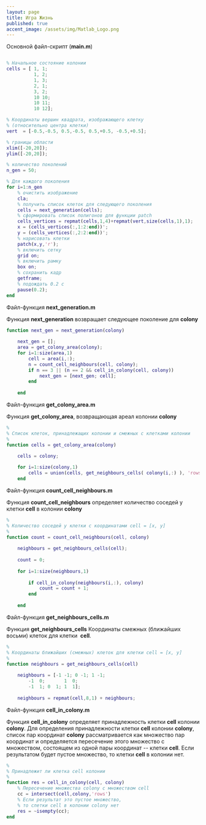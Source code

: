 ```yaml
---
layout: page
title: Игра Жизнь
published: true
accent_image: /assets/img/Matlab_Logo.png
---
```


Основной файл-скрипт (**main.m**)

~~~matlab

% Начальное состояние колонии
cells = [ 1, 1; 
          1, 2;
          1, 3;
          2, 1;
          3, 2;          
          10 10;
          10 11;
          10 12];

% Координаты вершин квадрата, изображающего клетку 
% (относительно центра клетки)
vert  = [-0.5,-0.5, 0.5,-0.5, 0.5,+0.5, -0.5,+0.5];

% границы области
xlim([-20,20]);
ylim([-20,20]);

% количество поколений
n_gen = 50;

% Для каждого поколения
for i=1:n_gen    
    % очистить изображение
    cla;
    % получить список клеток для следующего поколения
    cells = next_generation(cells);
    % сформировать список полигонов для функции patch 
    cells_vertices = repmat(cells,1,4)+repmat(vert,size(cells,1),1);
    x = (cells_vertices(:,1:2:end))';
    y = (cells_vertices(:,2:2:end))';    
    % нарисовать клетки 
    patch(x,y,'r');
    % включить сетку
    grid on;
    % включить рамку
    box on;
    % сохранить кадр
    getframe;
    % подождать 0.2 с
    pause(0.2);
end
~~~

Файл-функция **next_generation.m**

Функция **next_generation** возвращает следующее поколение для **colony** 

~~~matlab
function next_gen = next_generation(colony)
    
    next_gen = [];
    area = get_colony_area(colony);
    for i=1:size(area,1)
        cell = area(i,:);
        n = count_cell_neighbours(cell, colony);
        if n == 3 || (n == 2 && cell_in_colony(cell, colony))
            next_gen = [next_gen; cell];
        end
        
    end
~~~

Файл-функция **get_colony_area.m**

Функция **get_colony_area**, возвращающая ареал колонии **colony**

~~~matlab
%
% Список клеток, принадлежащих колонии и смежных с клетками колонии
%
function cells = get_colony_area(colony)

    cells = colony;
    
    for i=1:size(colony,1)
        cells = union(cells, get_neighbours_cells( colony(i,:) ), 'rows');
    end
~~~

Файл-функция **count_cell_neighbours.m**

Функция **count_cell_neighbours** определяет количество соседей у клетки **cell** в колонии **colony** 

~~~matlab
%
% Количество соседей у клетки с координатами cell = [x, y]
%
function count = count_cell_neighbours(cell, colony)
    
    neighbours = get_neighbours_cells(cell);
    
    count = 0;
    
    for i=1:size(neighbours,1)
        
        if cell_in_colony(neighbours(i,:), colony)
            count = count + 1;
        end
        
    end
~~~

Файл-функция **get_neighbours_cells.m**

Функция **get_neighbours_cells** Координаты смежных (ближайших восьми) клеток для клетки  **cell**.

~~~matlab
%
% Координаты ближайших (смежных) клеток для клетки cell = [x, y]
%
function neighbours = get_neighbours_cells(cell)
    
    neighbours = [-1 -1; 0 -1; 1 -1;
        -1  0;       1  0;
        -1  1; 0  1; 1  1];
    
    neighbours = repmat(cell,8,1) + neighbours;
~~~   

Файл-функция **cell_in_colony.m**

Функция **cell_in_colony** определяет принадлежность клетки **cell** колонии **colony**. Для определения принадлежности клетки **cell** колонии **colony**, список пар координат **colony** рассматривается как множество пар координат и определяется пересечение этого множество с множеством, состоящем из одной пары координат -- клетки **cell**. Если результатом будет пустое множество, то клетки **cell** в колонии нет.

~~~matlab
%
% Принадлежит ли клетка cell колонии
%
function res = cell_in_colony(cell, colony)
    % Пересечение множества colony с множеством cell
    сс = intersect(cell,colony,'rows')
    % Если результат это пустое множество, 
    % то слетки cell в колонии colony нет
    res = ~isempty(сс);        
end
~~~